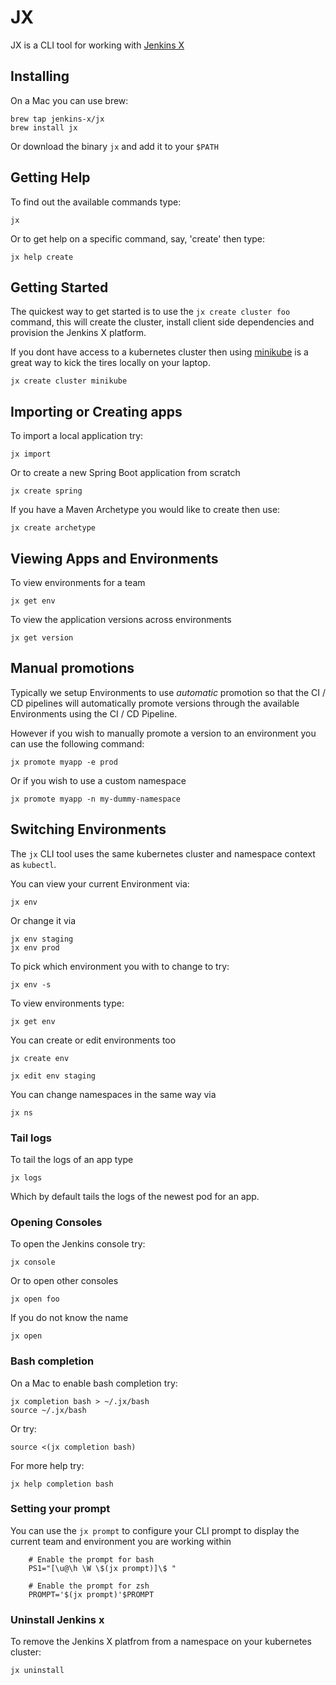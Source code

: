 # JX 

JX is a CLI tool for working with [Jenkins X](https://jenkins-x.github.io/jenkins-x-website/)

## Installing

On a Mac you can use brew:

    brew tap jenkins-x/jx
    brew install jx 
    
Or download the binary `jx` and add it to your `$PATH`

## Getting Help

To find out the available commands type:

    jx

Or to get help on a specific command, say, 'create' then type:

    jx help create

## Getting Started

The quickest way to get started is to use the `jx create cluster foo` command, this will create the cluster, install client side dependencies and provision the Jenkins X platform.

If you dont have access to a kubernetes cluster then using [minikube](https://github.com/kubernetes/minikube#minikube) is a great way to kick the tires locally on your laptop. 

    jx create cluster minikube
    
## Importing or Creating apps

To import a local application try:

    jx import
    
Or to create a new Spring Boot application from scratch

    jx create spring
    
If you have a Maven Archetype you would like to create then use:

    jx create archetype
    

## Viewing Apps and Environments

To view environments for a team

    jx get env
    
To view the application versions across environments

    jx get version
            
## Manual promotions

Typically we setup Environments to use _automatic_ promotion so that the CI / CD pipelines will automatically promote versions through the available Environments using the CI / CD Pipeline.

However if you wish to manually promote a version to an environment you can use the following command:

    jx promote myapp -e prod 
    
Or if you wish to use a custom namespace    

    jx promote myapp -n my-dummy-namespace
 
## Switching Environments

The `jx` CLI tool uses the same kubernetes cluster and namespace context as `kubectl`. 

You can view your current Environment via:

    jx env
    
Or change it via 

    jx env staging
    jx env prod
    
To pick which environment you with to change to try:

    jx env -s

To view environments type:

    jx get env
    
You can create or edit environments too

    jx create env
    
    jx edit env staging
    
You can change namespaces in the same way via

    jx ns
    
### Tail logs

To tail the logs of an app type

    jx logs
    
Which by default tails the logs of the newest pod for an app.

### Opening Consoles

To open the Jenkins console try:

    jx console
    
Or to open other consoles

    jx open foo
    
If you do not know the name

    jx open
    

### Bash completion

On a Mac to enable bash completion try:

    jx completion bash > ~/.jx/bash
    source ~/.jx/bash   
    
Or try:

    source <(jx completion bash)

For more help try:

    jx help completion bash
           
### Setting your prompt

You can use the `jx prompt` to configure your CLI prompt to display the current team and environment you are working within           
                                            
		# Enable the prompt for bash
		PS1="[\u@\h \W \$(jx prompt)]\$ "

		# Enable the prompt for zsh
		PROMPT='$(jx prompt)'$PROMPT

### Uninstall Jenkins x

To remove the Jenkins X platfrom from a namespace on your kubernetes cluster:

    jx uninstall